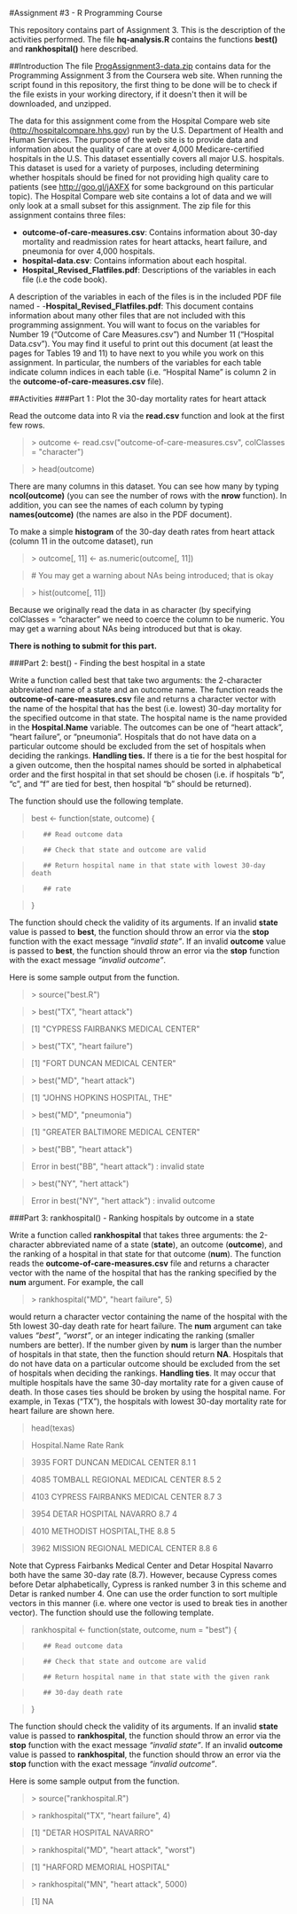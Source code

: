#Assignment \#3 - R Programming Course

This repository contains part of Assignment 3. This is the description of the activities performed. The file **hq-analysis.R** contains the functions **best()** and **rankhospital()** here described.

##Introduction
The file [ProgAssignment3-data.zip](https://d396qusza40orc.cloudfront.net/rprog%2Fdata%2FProgAssignment3-data.zip) contains data for the Programming Assignment 3 from the Coursera web site. When running the script found in this repository, the first thing to be done will be to check if the file exists in your working directory, if it doesn't then it will be downloaded, and unzipped. 

The data for this assignment come from the Hospital Compare web site (http://hospitalcompare.hhs.gov) run by the U.S. Department of Health and Human Services. The purpose of the web site is to provide data and information about the quality of care at over 4,000 Medicare-certified hospitals in the U.S. This dataset essentially covers all major U.S. hospitals. This dataset is used for a variety of purposes, including determining whether hospitals should be fined for not providing high quality care to patients (see http://goo.gl/jAXFX for some background on this particular topic).
The Hospital Compare web site contains a lot of data and we will only look at a small subset for this assignment. The zip file for this assignment contains three files:

- **outcome-of-care-measures.csv**: Contains information about 30-day mortality and readmission rates for heart attacks, heart failure, and pneumonia for over 4,000 hospitals. 
- **hospital-data.csv**: Contains information about each hospital. 
- **Hospital_Revised_Flatfiles.pdf**: Descriptions of the variables in each file (i.e the code book). 

A description of the variables in each of the files is in the included PDF file named - -**Hospital_Revised_Flatfiles.pdf**: This document contains information about many other files that are not included with this programming assignment. You will want to focus on the variables for Number 19 (“Outcome of Care Measures.csv”) and Number 11 (“Hospital Data.csv”). You may find it useful to print out this document (at least the pages for Tables 19 and 11) to have next to you while you work on this assignment. In particular, the numbers of the variables for each table indicate column indices in each table (i.e. “Hospital Name” is column 2 in the **outcome-of-care-measures.csv** file).

##Activities
###Part 1 : Plot the 30-day mortality rates for heart attack

Read the outcome data into R via the **read.csv** function and look at the first few rows.

> \> outcome <- read.csv("outcome-of-care-measures.csv", colClasses = "character")

> \> head(outcome)

There are many columns in this dataset. You can see how many by typing **ncol(outcome)** (you can see the number of rows with the **nrow** function). In addition, you can see the names of each column by typing **names(outcome)** (the names are also in the PDF document).

To make a simple **histogram** of the 30-day death rates from heart attack (column 11 in the outcome dataset), run

> \> outcome[, 11] <- as.numeric(outcome[, 11])

> \# You may get a warning about NAs being introduced; that is okay

> \> hist(outcome[, 11])

Because we originally read the data in as character (by specifying colClasses = “character” we need to coerce the column to be numeric. You may get a warning about NAs being introduced but that is okay.

**There is nothing to submit for this part.**

###Part 2: best() - Finding the best hospital in a state

Write a function called best that take two arguments: the 2-character abbreviated name of a state and an outcome name. The function reads the **outcome-of-care-measures.csv** file and returns a character vector with the name of the hospital that has the best (i.e. lowest) 30-day mortality for the specified outcome in that state. The hospital name is the name provided in the **Hospital.Name** variable. The outcomes can be one of “heart attack”, “heart failure”, or “pneumonia”. Hospitals that do not have data on a particular outcome should be excluded from the set of hospitals when deciding the rankings.
**Handling ties.** If there is a tie for the best hospital for a given outcome, then the hospital names should be sorted in alphabetical order and the first hospital in that set should be chosen (i.e. if hospitals “b”, “c”, and “f” are tied for best, then hospital “b” should be returned).

The function should use the following template.

> best <- function(state, outcome) {

>        ## Read outcome data

>        ## Check that state and outcome are valid

>        ## Return hospital name in that state with lowest 30-day death

>        ## rate

>}

The function should check the validity of its arguments. If an invalid **state** value is passed to **best**, the function should throw an error via the **stop** function with the exact message *“invalid state”*. If an invalid **outcome** value is passed to **best**, the function should throw an error via the **stop** function with the exact message *“invalid outcome”*.

Here is some sample output from the function.

> \> source("best.R")

> \> best("TX", "heart attack")

>[1] "CYPRESS FAIRBANKS MEDICAL CENTER"

> \> best("TX", "heart failure")

>[1] "FORT DUNCAN MEDICAL CENTER"

> \> best("MD", "heart attack")

>[1] "JOHNS HOPKINS HOSPITAL, THE"

> \> best("MD", "pneumonia")

>[1] "GREATER BALTIMORE MEDICAL CENTER"

> \> best("BB", "heart attack")

>Error in best("BB", "heart attack") : invalid state

> \> best("NY", "hert attack")

>Error in best("NY", "hert attack") : invalid outcome

>

###Part 3: rankhospital() - Ranking hospitals by outcome in a state

Write a function called **rankhospital** that takes three arguments: the 2-character abbreviated name of a state (**state**), an outcome (**outcome**), and the ranking of a hospital in that state for that outcome (**num**). The function reads the **outcome-of-care-measures.csv** file and returns a character vector with the name of the hospital that has the ranking specified by the **num** argument. For example, the call

> \> rankhospital("MD", "heart failure", 5)

would return a character vector containing the name of the hospital with the 5th lowest 30-day death rate for heart failure. The **num** argument can take values *“best”*, *“worst”*, or an integer indicating the ranking (smaller numbers are better). If the number given by **num** is larger than the number of hospitals in that state, then the function should return **NA**. Hospitals that do not have data on a particular outcome should be excluded from the set of hospitals when deciding the rankings.
**Handling ties**. It may occur that multiple hospitals have the same 30-day mortality rate for a given cause of death. In those cases ties should be broken by using the hospital name. For example, in Texas (“TX”), the hospitals with lowest 30-day mortality rate for heart failure are shown here.

> head(texas)

> Hospital.Name    Rate    Rank

>3935       FORT DUNCAN MEDICAL CENTER  8.1   1

>4085  TOMBALL REGIONAL MEDICAL CENTER  8.5   2

>4103 CYPRESS FAIRBANKS MEDICAL CENTER  8.7   3

>3954           DETAR HOSPITAL NAVARRO  8.7   4

>4010           METHODIST HOSPITAL,THE  8.8   5

>3962  MISSION REGIONAL MEDICAL CENTER  8.8   6


Note that Cypress Fairbanks Medical Center and Detar Hospital Navarro both have the same 30-day rate (8.7). However, because Cypress comes before Detar alphabetically, Cypress is ranked number 3 in this scheme and Detar is ranked number 4. One can use the order function to sort multiple vectors in this manner (i.e. where one vector is used to break ties in another vector).
The function should use the following template.

>rankhospital <- function(state, outcome, num = "best") {

>        ## Read outcome data
        
>        ## Check that state and outcome are valid
        
>        ## Return hospital name in that state with the given rank

>        ## 30-day death rate

>}

The function should check the validity of its arguments. If an invalid **state** value is passed to **rankhospital**, the function should throw an error via the **stop** function with the exact message *“invalid state”*. If an invalid **outcome** value is passed to **rankhospital**, the function should throw an error via the **stop** function with the exact message *“invalid outcome”*.

Here is some sample output from the function.

> \> source("rankhospital.R")

> \> rankhospital("TX", "heart failure", 4)

>[1] "DETAR HOSPITAL NAVARRO"

> \> rankhospital("MD", "heart attack", "worst")

>[1] "HARFORD MEMORIAL HOSPITAL"

> \> rankhospital("MN", "heart attack", 5000)

>[1] NA



